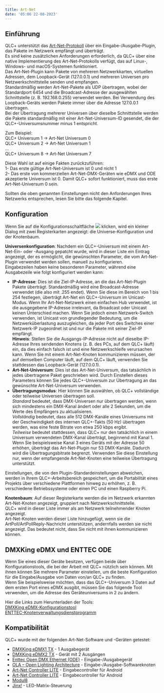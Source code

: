 ```yaml
---
title: Art-Net
date: '05:06 22-08-2023'
---
```


Einführung
------------

QLC+ unterstützt das [Art-Net-Protokoll](https://en.wikipedia.org/wiki/Art-Net) über ein Eingabe-/Ausgabe-Plugin, das Pakete im Netzwerk empfängt und überträgt.  
Es sind keine zusätzlichen Anforderungen erforderlich, da QLC+ über eine native Implementierung des Art-Net-Protokolls verfügt, das auf Linux-, Windows- und macOS-Systemen funktioniert.  
Das Art-Net-Plugin kann Pakete von mehreren Netzwerkkarten, virtuellen Adressen, dem Loopback-Gerät (127.0.0.1) und mehreren Universen pro Netzwerkschnittstelle senden und empfangen.  
Standardmäßig werden Art-Net-Pakete als UDP übertragen, wobei der Standardport 6454 und die Broadcast-Adresse der ausgewählten Schnittstelle (z. B. 192.168.0.255) verwendet werden. Bei Verwendung des Loopback-Geräts werden Pakete immer über die Adresse 127.0.0.1 übertragen.  
Bei der Übertragung mehrerer Universen über dieselbe Schnittstelle werden die Pakete standardmäßig mit einer Art-Net-Universum-ID gesendet, die der QLC+-Universumsnummer minus 1 entspricht.  
  
Zum Beispiel:  
QLC+ Universum 1 -> Art-Net Universum 0  
QLC+ Universum 2 -> Art-Net Universum 1  
...  
QLC+ Universum 8 -> Art-Net Universum 7  
  
Diese Wahl ist auf einige Fakten zurückzuführen:  
1- Das erste gültige Art-Net-Universum ist 0 und nicht 1  
2- Das erste von kommerziellen Art-Net-DMX-Geräten wie eDMX und ODE akzeptierte Universum ist 0. Damit QLC+ sofort funktioniert, muss das erste Art-Net-Universum 0 sein.  
  
Sollten die oben genannten Einstellungen nicht den Anforderungen Ihres Netzwerks entsprechen, lesen Sie bitte das folgende Kapitel.

Konfiguration
-------------

Wenn Sie auf die Konfigurationsschaltfläche ![](/basics/configure.png) klicken, wird ein kleiner Dialog mit zwei Registerkarten angezeigt: die Universe-Konfiguration und der Knotenbaum.  
  
**Universenkonfiguration**: Nachdem ein QLC+-Universum mit einem Art-Net-Ein- oder -Ausgang gepatcht wurde, wird in dieser Liste ein Eintrag angezeigt, der es ermöglicht, die gewünschten Parameter, die vom Art-Net-Plugin verwendet werden sollen, manuell zu konfigurieren.  
Eingabezeilen haben keine besonderen Parameter, während eine Ausgabezeile wie folgt konfiguriert werden kann:  

* **IP-Adresse**: Dies ist die Ziel-IP-Adresse, an die das Art-Net-Plugin Pakete überträgt. Standardmäßig wird eine Broadcast-Adresse verwendet (die also mit .255 endet). Wenn Sie diese im Bereich von 1 bis 254 festlegen, überträgt Art-Net ein QLC+-Universum im Unicast-Modus. Wenn Ihr Art-Net-Netzwerk einen einfachen Hub verwendet, ist die ausgegebene IP-Adresse irrelevant, da Broadcast oder Unicast keinen Unterschied machen. Wenn Sie jedoch einen Netzwerk-Switch verwenden, ist Unicast von grundlegender Bedeutung, um die Netzwerküberlastung auszugleichen, da jeder Port des Switches einer Netzwerk-IP zugeordnet ist und nur die Pakete mit seiner Ziel-IP empfängt.  
    **Hinweis**: Stellen Sie die Ausgangs-IP-Adresse nicht auf dieselbe IP-Adresse Ihres sendenden Knotens (z. B. des PCs, auf dem QLC+ läuft) ein, da dies einfach falsch ist und eine Netzwerkschleife verursachen kann. Wenn Sie mit einem Art-Net-Knoten kommunizieren müssen, der auf demselben Computer läuft, auf dem QLC+ läuft, verwenden Sie stattdessen das Loopback-Gerät (127.0.0.1).
* **Art-Net-Universum**: Dies ist das Art-Net-Universum, das tatsächlich in jedes übertragene Paket geschrieben wird. Durch Einstellen dieses Parameters können Sie jedes QLC+-Universum zur Übertragung an das gewünschte Art-Net-Universum verwenden.
* **Übertragungsmodus**: Hier können Sie auswählen, ob QLC+ vollständige oder teilweise Universen übertragen soll.  
    _Standard_ bedeutet, dass DMX-Universen nur übertragen werden, wenn sich mindestens ein DMX-Kanal ändert oder alle 2 Sekunden, um die Werte des Empfängers zu aktualisieren.  
    _Vollständig_ bedeutet, dass alle 512 DMX-Kanäle eines Universums mit der Geschwindigkeit des internen QLC+-Takts (50 Hz) übertragen werden, was eine feste Bitrate von etwa 250 kbps ergibt.  
    _Teilweise_ bedeutet stattdessen, dass QLC+ nur den tatsächlich in einem Universum verwendeten DMX-Kanal überträgt, beginnend mit Kanal 1. Wenn Sie beispielsweise Kanal 3 eines Geräts mit der Adresse 50 erhöhen, überträgt das Art-Net-Plugin nur 53 DMX-Kanäle. Dadurch wird die Übertragungsbitrate begrenzt. Verwenden Sie diese Einstellung nur, wenn der empfangende Art-Net-Knoten eine teilweise Übertragung unterstützt.

Einstellungen, die von den Plugin-Standardeinstellungen abweichen, werden in Ihrem QLC+-Arbeitsbereich gespeichert, um die Portabilität eines Projekts über verschiedene Plattformen hinweg zu erhöhen, z. B. verschiedene Betriebssysteme oder einen PC und einen Raspberry Pi.  
  
**Knotenbaum**: Auf dieser Registerkarte werden die im Netzwerk erkannten Art-Net-Knoten angezeigt, gruppiert nach Netzwerkschnittstelle.  
QLC+ wird in dieser Liste immer als am Netzwerk teilnehmender Knoten angezeigt.  
Art-Net-Knoten werden dieser Liste hinzugefügt, wenn sie die ArtPoll/ArtPollReply-Nachricht unterstützen, andernfalls werden sie nicht angezeigt. Das bedeutet nicht, dass Sie nicht mit ihnen kommunizieren können.

DMXKing eDMX und ENTTEC ODE
---------------------------

Wenn Sie eines dieser Geräte besitzen, verfügen beide über Konfigurationstools, die bei der Arbeit mit QLC+ nützlich sein können. Mit ihnen können Sie mehrere Parameter einstellen, um die beste Konfiguration für die Eingabe/Ausgabe von Daten von/an QLC+ zu finden.  
Wenn Sie beispielsweise möchten, dass das QLC+-Universum 3 Daten auf dem ersten Port eines eDMX ausgibt, müssen Sie das folgende Tool verwenden, um die Adresse des Geräteuniversums in 2 zu ändern.  
  
Hier die Links zum Herunterladen der Tools:  
[DMXKing eDMX-Konfigurationstool](https://dmxking.com/downloads/eDMX_Configuration.zip)  
[ENTTEC-Knotenverwaltungsdienstprogramm](https://www.enttec.com/?main_menu=Products&pn=79001)  

Kompatibilität
-------------

QLC+ wurde mit der folgenden Art-Net-Software und -Geräten getestet:

* [DMXKing eDMX1 TX](https://dmxking.com/artnetsacn/edmx1-max) \- 1 Ausgabegerät
* [DMXKing eDMX2 TX](https://dmxking.com/artnetsacn/edmx2-max) \- Gerät mit 2 Ausgängen
* [Enttec Open DMX Ethernet (ODE)](https://www.enttec.com/index.php?main_menu=Products&pn=70305) \- Eingabe-/Ausgabegerät
* [OLA – Open Lighting Architecture](https://wiki.openlighting.org/index.php/Open_Lighting_Architecture) \- Eingabe-/Ausgabe-Softwareknoten
* [Art-Net Controller LITE](https://sites.google.com/site/artnetcontroller/) \- Eingabecontroller für Android
* [Art-Net Controller LITE](https://play.google.com/store/apps/details?id=com.chfsoft.artnet_dmx_Lite&noprocess) \- Eingabecontroller für Android
* [Modul8](https://www.garagecube.com/modul8/)
* [Jinx!](https://live-leds.de/) \- LED-Matrix-Steuerung
